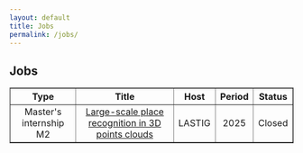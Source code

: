```yaml
---
layout: default
title: Jobs
permalink: /jobs/
---
```

<h2> Jobs</h2>

<table width="80%" border="1" cellspacing="2" style="text-align: center; vertical-align: middle; border-spacing:4;">
<tr>
    <th>Type</th>
    <th>Title</th>
    <th>Host</th>
    <th>Period</th>
    <th>Status</th>
</tr>
<tr>
	<td>Master's internship M2</td>
	<td><a href="../docs/sujet_stage_2025-Loc3D-ext-EN.pdf" target=new>Large-scale place recognition in 3D points clouds</a></td>
	<td>LASTIG</td>
	<td>2025</td>
	<td>Closed</td>
</tr>
<table>
